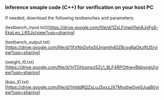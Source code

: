 ### Inference smaple code (C++) for verification on your host PC

If needed, download the following testbenches and parameters:

(testbench_input.txt)[https://drive.google.com/file/d/1ZxLFnIwiiI1wtAJgFgS-EkaLeo_LRSJs/view?usp=sharing]

(testbench_output.txt)[https://drive.google.com/file/d/1XVNxDvhs5iUngmih40ZBcsg8aOkzftU5/view?usp=sharing]

(weight_l0.txt)[https://drive.google.com/file/d/1nTGHuonxz5Zc1_8LF4RPOthwyBkbvogU/view?usp=sharing]

(bias_l0.txt)[https://drive.google.com/file/d/1mlddRQZsLuJSxxzJX7Mxxbw0ve0JuaBI/view?usp=sharing]

